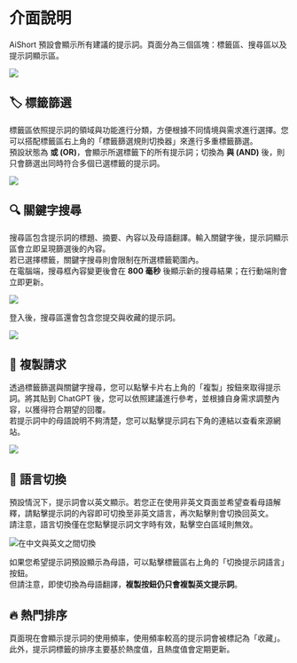 # 介面說明

AiShort 預設會顯示所有建議的提示詞。頁面分為三個區塊：標籤區、搜尋區以及提示詞顯示區。

![](https://img.newzone.top/2023-06-05-20-44-19.png?imageMogr2/format/webp)

## 🏷︎ 標籤篩選

標籤區依照提示詞的領域與功能進行分類，方便根據不同情境與需求進行選擇。您可以搭配標籤區右上角的「標籤篩選規則切換器」來進行多重標籤篩選。  
預設狀態為 **或 (OR)**，會顯示所選標籤下的所有提示詞；切換為 **與 (AND)** 後，則只會篩選出同時符合多個已選標籤的提示詞。

![](https://img.newzone.top/2023-06-05-20-50-19.png?imageMogr2/format/webp)

## 🔍 關鍵字搜尋

搜尋區包含提示詞的標題、摘要、內容以及母語翻譯。輸入關鍵字後，提示詞顯示區會立即呈現篩選後的內容。  
若已選擇標籤，關鍵字搜尋則會限制在所選標籤範圍內。  
在電腦端，搜尋框內容變更後會在 **800 毫秒** 後顯示新的搜尋結果；在行動端則會立即更新。

![](https://img.newzone.top/2023-06-05-20-58-07.png?imageMogr2/format/webp)

登入後，搜尋區還會包含您提交與收藏的提示詞。

![](https://img.newzone.top/2024-08-12-20-38-27.png?imageMogr2/format/webp)

## 🔬 複製請求

透過標籤篩選與關鍵字搜尋，您可以點擊卡片右上角的「複製」按鈕來取得提示詞。將其貼到 ChatGPT 後，您可以依照建議進行參考，並根據自身需求調整內容，以獲得符合期望的回覆。  
若提示詞中的母語說明不夠清楚，您可以點擊提示詞右下角的連結以查看來源網站。

![](https://img.newzone.top/2023-06-11-17-14-07.png?imageMogr2/format/webp)

## 💬 語言切換

預設情況下，提示詞會以英文顯示。若您正在使用非英文頁面並希望查看母語解釋，請點擊提示詞的內容即可切換至非英文語言，再次點擊則會切換回英文。  
請注意，語言切換僅在您點擊提示詞文字時有效，點擊空白區域則無效。

![在中文與英文之間切換](http://img.newzone.top/chatgptshortcut_encn.gif)

如果您希望提示詞預設顯示為母語，可以點擊標籤區右上角的「切換提示詞語言」按鈕。  
但請注意，即使切換為母語翻譯，**複製按鈕仍只會複製英文提示詞**。

## 🔥 熱門排序

頁面現在會顯示提示詞的使用頻率，使用頻率較高的提示詞會被標記為「收藏」。  
此外，提示詞標籤的排序主要基於熱度值，且熱度值會定期更新。
